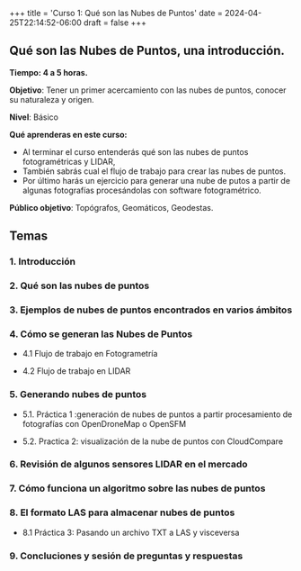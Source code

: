 +++
title = 'Curso 1: Qué son las Nubes de Puntos'
date = 2024-04-25T22:14:52-06:00
draft = false
+++
## Qué son las Nubes de Puntos, una introducción.

**Tiempo: 4 a 5 horas.**

**Objetivo**: Tener un primer acercamiento con las nubes de puntos, conocer su naturaleza y origen.

**Nivel**: Básico

**Qué aprenderas en este curso:**

* Al terminar el curso entenderás qué son las nubes de puntos fotogramétricas y LIDAR, 
* También sabrás cual el flujo de trabajo para crear las nubes de puntos.
* Por último harás un ejercicio para generar una nube de putos a partir de algunas fotografías procesándolas con software fotogramétrico.

**Público objetivo**: Topógrafos, Geomáticos, Geodestas.

## Temas

### 1. Introducción

### 2. Qué son las nubes de puntos

### 3. Ejemplos de nubes de puntos encontrados en varios ámbitos

### 4. Cómo se generan las Nubes de Puntos

* 4.1 Flujo de trabajo en Fotogrametría 

* 4.2 Flujo de trabajo en LIDAR

### 5. Generando nubes de puntos

* 5.1. Práctica 1 :generación de nubes de puntos a partir procesamiento de fotografías con OpenDroneMap o OpenSFM

* 5.2. Practica 2: visualización de la nube de puntos con CloudCompare 

### 6. Revisión de algunos sensores LIDAR en el mercado

### 7. Cómo funciona un algoritmo sobre las nubes de puntos

### 8. El formato LAS para almacenar nubes de puntos 

* 8.1 Práctica 3: Pasando un archivo TXT a LAS y visceversa

### 9. Concluciones y sesión de preguntas y respuestas







